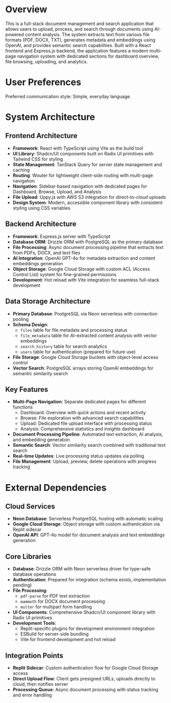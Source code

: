 # Overview

This is a full-stack document management and search application that allows users to upload, process, and search through documents using AI-powered content analysis. The system extracts text from various file formats (PDF, DOCX, TXT), generates metadata and embeddings using OpenAI, and provides semantic search capabilities. Built with a React frontend and Express.js backend, the application features a modern multi-page navigation system with dedicated sections for dashboard overview, file browsing, uploading, and analytics.

# User Preferences

Preferred communication style: Simple, everyday language.

# System Architecture

## Frontend Architecture
- **Framework**: React with TypeScript using Vite as the build tool
- **UI Library**: Shadcn/UI components built on Radix UI primitives with Tailwind CSS for styling
- **State Management**: TanStack Query for server state management and caching
- **Routing**: Wouter for lightweight client-side routing with multi-page navigation
- **Navigation**: Sidebar-based navigation with dedicated pages for Dashboard, Browse, Upload, and Analysis
- **File Upload**: Uppy.js with AWS S3 integration for direct-to-cloud uploads
- **Design System**: Modern, accessible component library with consistent styling using CSS variables

## Backend Architecture
- **Framework**: Express.js server with TypeScript
- **Database ORM**: Drizzle ORM with PostgreSQL as the primary database
- **File Processing**: Async document processing pipeline that extracts text from PDFs, DOCX, and text files
- **AI Integration**: OpenAI GPT-4o for metadata extraction and content embeddings generation
- **Object Storage**: Google Cloud Storage with custom ACL (Access Control List) system for fine-grained permissions
- **Development**: Hot reload with Vite integration for seamless full-stack development

## Data Storage Architecture
- **Primary Database**: PostgreSQL via Neon serverless with connection pooling
- **Schema Design**: 
  - `files` table for file metadata and processing status
  - `file_metadata` table for AI-extracted content analysis with vector embeddings
  - `search_history` table for search analytics
  - `users` table for authentication (prepared for future use)
- **File Storage**: Google Cloud Storage buckets with object-level access control
- **Vector Search**: PostgreSQL arrays storing OpenAI embeddings for semantic similarity search

## Key Features
- **Multi-Page Navigation**: Separate dedicated pages for different functions
  - Dashboard: Overview with quick actions and recent activity
  - Browse: File exploration with advanced search capabilities  
  - Upload: Dedicated file upload interface with processing status
  - Analysis: Comprehensive statistics and insights dashboard
- **Document Processing Pipeline**: Automated text extraction, AI analysis, and embedding generation
- **Semantic Search**: Vector similarity search combined with traditional text search
- **Real-time Updates**: Live processing status updates via polling
- **File Management**: Upload, preview, delete operations with progress tracking

# External Dependencies

## Cloud Services
- **Neon Database**: Serverless PostgreSQL hosting with automatic scaling
- **Google Cloud Storage**: Object storage with custom authentication via Replit sidecar
- **OpenAI API**: GPT-4o model for document analysis and text embeddings generation

## Core Libraries
- **Database**: Drizzle ORM with Neon serverless driver for type-safe database operations
- **Authentication**: Prepared for integration (schema exists, implementation pending)
- **File Processing**: 
  - `pdf-parse` for PDF text extraction
  - `mammoth` for DOCX document processing
  - `multer` for multipart form handling
- **UI Components**: Comprehensive Shadcn/UI component library with Radix UI primitives
- **Development Tools**: 
  - Replit-specific plugins for development environment integration
  - ESBuild for server-side bundling
  - Vite for frontend development and hot reload

## Integration Points
- **Replit Sidecar**: Custom authentication flow for Google Cloud Storage access
- **Direct Upload Flow**: Client gets presigned URLs, uploads directly to cloud, then notifies server
- **Processing Queue**: Async document processing with status tracking and error handling